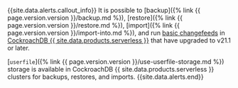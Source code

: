 {{site.data.alerts.callout_info}}
It is possible to [backup]({% link {{ page.version.version }}/backup.md %}), [restore]({% link {{ page.version.version }}/restore.md %}), [import]({% link {{ page.version.version }}/import-into.md %}), and run [basic changefeeds](changefeed-for.html) in [CockroachDB {{ site.data.products.serverless }}](../cockroachcloud/quickstart.html) that have upgraded to v21.1 or later.

[`userfile`]({% link {{ page.version.version }}/use-userfile-storage.md %}) storage is available in CockroachDB {{ site.data.products.serverless }} clusters for backups, restores, and imports.
{{site.data.alerts.end}}

